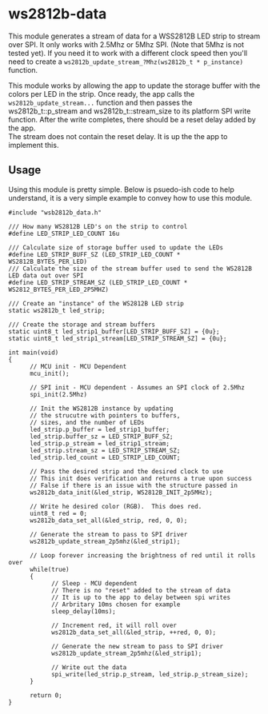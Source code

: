 # ws2812b-data
This module generates a stream of data for a WSS2812B LED strip to stream over SPI.
It only works with 2.5Mhz or 5Mhz SPI.  (Note that 5Mhz is not tested yet).
If you need it to work with a different clock speed then you'll need to create a 
``` ws2812b_update_stream_?Mhz(ws2812b_t * p_instance) ``` function.

This module works by allowing the app to update the storage buffer with the colors per LED in the strip.
Once ready, the app calls the ```ws2812b_update_stream...``` function and then passes the 
ws2812b_t::p_stream and ws2812b_t::stream_size to its platform SPI write function.
After the write completes, there should be a reset delay added  by the app.  
The stream does not contain the reset delay.  It is up the the app to implement this.

## Usage
Using this module is pretty simple.  Below is psuedo-ish code to help understand, it is a very simple example to convey how to use this module.

```
#include "wsb2812b_data.h"

/// How many WS2812B LED's on the strip to control
#define LED_STRIP_LED_COUNT 16u

/// Calculate size of storage buffer used to update the LEDs
#define LED_STRIP_BUFF_SZ (LED_STRIP_LED_COUNT * WS2812B_BYTES_PER_LED)
/// Calculate the size of the stream buffer used to send the WS2812B LED data out over SPI
#define LED_STRIP_STREAM_SZ (LED_STRIP_LED_COUNT * WS2812_BYTES_PER_LED_2P5MHZ)

/// Create an "instance" of the WS2812B LED strip
static ws2812b_t led_strip;

/// Create the storage and stream buffers
static uint8_t led_strip1_buffer[LED_STRIP_BUFF_SZ] = {0u};
static uint8_t led_strip1_stream[LED_STRIP_STREAM_SZ] = {0u};

int main(void)
{
      // MCU init - MCU Dependent
      mcu_init();
      
      // SPI init - MCU dependent - Assumes an SPI clock of 2.5Mhz
      spi_init(2.5Mhz)
    
      // Init the WS2812B instance by updating 
      // the strucutre with pointers to buffers, 
      // sizes, and the number of LEDs
      led_strip.p_buffer = led_strip1_buffer;
      led_strip.buffer_sz = LED_STRIP_BUFF_SZ;
      led_strip.p_stream = led_strip1_stream;
      led_strip.stream_sz = LED_STRIP_STREAM_SZ;
      led_strip.led_count = LED_STRIP_LED_COUNT;
    
      // Pass the desired strip and the desired clock to use
      // This init does verification and returns a true upon success
      // False if there is an issue with the structure passed in
      ws2812b_data_init(&led_strip, WS2812B_INIT_2p5MHz);
    
      // Write he desired color (RGB).  This does red.
      uint8_t red = 0;
      ws2812b_data_set_all(&led_strip, red, 0, 0);
      
      // Generate the stream to pass to SPI driver
      ws2812b_update_stream_2p5mhz(&led_strip1);
      
      // Loop forever increasing the brightness of red until it rolls over
      while(true)
      {
            // Sleep - MCU dependent
            // There is no "reset" added to the stream of data
            // It is up to the app to delay between spi writes
            // Arbritary 10ms chosen for example
            sleep_delay(10ms); 
              
            // Increment red, it will roll over 
            ws2812b_data_set_all(&led_strip, ++red, 0, 0);
              
            // Generate the new stream to pass to SPI driver
            ws2812b_update_stream_2p5mhz(&led_strip1);
              
            // Write out the data
            spi_write(led_strip.p_stream, led_strip.p_stream_size);
      }
      
      return 0;
}
```

